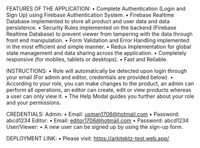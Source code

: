 FEATURES OF THE APPLICATION:
  •	Complete Authentication (Login and Sign Up) using Firebase Authentication System.
  •	Firebase Realtime Database implemented to store all product and user data and data persistence.
  •	Security Rules implemented on the backend (Firebase Realtime Database) to prevent viewer from tampering with the data through front end manipulation.
  •	Form Validation and Error Handling implemented in the most efficient and simple manner.
  •	Redux Implementation for global state management and data sharing across the application.
  •	Completely responsive (for mobiles, tablets or desktops).
  •	Fast and Reliable.

INSTRUCTIONS:
  •	Role will automatically be detected upon login through your email (For admin and editor, credentials are provided below).
  •	According to your role, you can make changes to the product, an admin can perform all operations, an editor can create, edit or view products whereas a user can only view it.
  •	The Help Modal guides you further about your role and your permissions.

CREDENTIALS:
  Admin:
    •	Email: usman1706@hotmail.com
    •	Password: abcd1234
  Editor:
    •	Email: editor1706@hotmail.com
    •	Password: abcd1234
  User/Viewer:
    •	A new user can be signed up by using the sign-up form.

DEPLOYMENT LINK:
  •	Please visit: https://arkitektz-test.web.app/
  
